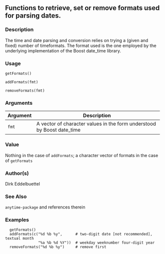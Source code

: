 ## Functions to retrieve, set or remove formats used for parsing dates.

### Description

The time and date parsing and conversion relies on trying a (given and
fixed) number of timeformats. The format used is the one employed by the
underlying implementation of the Boost date\_time library.

### Usage

    getFormats()
    
    addFormats(fmt)
    
    removeFormats(fmt)

### Arguments

| Argument | Description                                                             |
| -------- | ----------------------------------------------------------------------- |
| `fmt`    | A vector of character values in the form understood by Boost date\_time |

### Value

Nothing in the case of `addFormats`; a character vector of formats in
the case of `getFormats`

### Author(s)

Dirk Eddelbuettel

### See Also

`anytime-package` and references therein

### Examples

``` 
  getFormats()
  addFormats(c("%d %b %y",      # two-digit date [not recommended], textual month
               "%a %b %d %Y"))  # weekday weeknumber four-digit year
  removeFormats("%d %b %y")     # remove first
```
